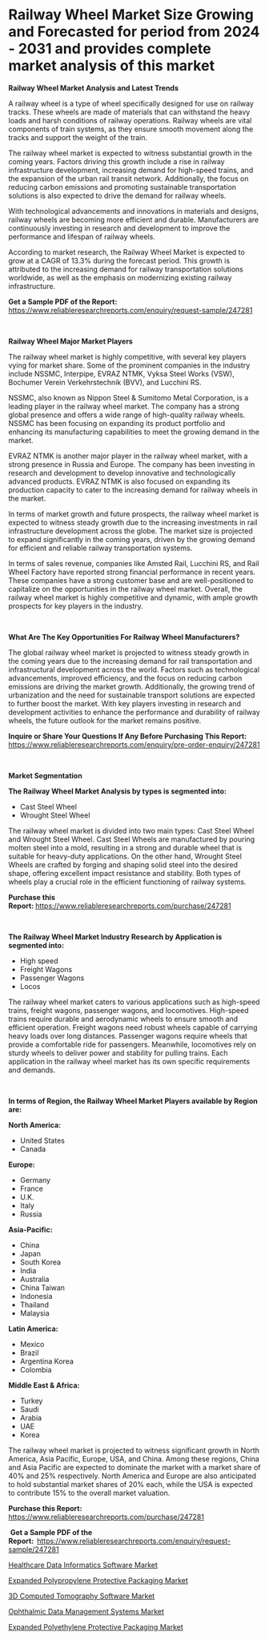 <p><h1>Railway Wheel Market Size Growing and Forecasted for period from 2024 - 2031 and provides complete market analysis of this market</h1></p><p><strong>Railway Wheel Market Analysis and Latest Trends</strong></p>
<p><p>A railway wheel is a type of wheel specifically designed for use on railway tracks. These wheels are made of materials that can withstand the heavy loads and harsh conditions of railway operations. Railway wheels are vital components of train systems, as they ensure smooth movement along the tracks and support the weight of the train.</p><p>The railway wheel market is expected to witness substantial growth in the coming years. Factors driving this growth include a rise in railway infrastructure development, increasing demand for high-speed trains, and the expansion of the urban rail transit network. Additionally, the focus on reducing carbon emissions and promoting sustainable transportation solutions is also expected to drive the demand for railway wheels.</p><p>With technological advancements and innovations in materials and designs, railway wheels are becoming more efficient and durable. Manufacturers are continuously investing in research and development to improve the performance and lifespan of railway wheels.</p><p>According to market research, the Railway Wheel Market is expected to grow at a CAGR of 13.3% during the forecast period. This growth is attributed to the increasing demand for railway transportation solutions worldwide, as well as the emphasis on modernizing existing railway infrastructure.</p></p>
<p><strong>Get a Sample PDF of the Report:&nbsp;</strong> <a href="https://www.reliableresearchreports.com/enquiry/request-sample/247281">https://www.reliableresearchreports.com/enquiry/request-sample/247281</a></p>
<p>&nbsp;</p>
<p><strong>Railway Wheel Major Market Players</strong></p>
<p><p>The railway wheel market is highly competitive, with several key players vying for market share. Some of the prominent companies in the industry include NSSMC, Interpipe, EVRAZ NTMK, Vyksa Steel Works (VSW), Bochumer Verein Verkehrstechnik (BVV), and Lucchini RS. </p><p>NSSMC, also known as Nippon Steel & Sumitomo Metal Corporation, is a leading player in the railway wheel market. The company has a strong global presence and offers a wide range of high-quality railway wheels. NSSMC has been focusing on expanding its product portfolio and enhancing its manufacturing capabilities to meet the growing demand in the market. </p><p>EVRAZ NTMK is another major player in the railway wheel market, with a strong presence in Russia and Europe. The company has been investing in research and development to develop innovative and technologically advanced products. EVRAZ NTMK is also focused on expanding its production capacity to cater to the increasing demand for railway wheels in the market.</p><p>In terms of market growth and future prospects, the railway wheel market is expected to witness steady growth due to the increasing investments in rail infrastructure development across the globe. The market size is projected to expand significantly in the coming years, driven by the growing demand for efficient and reliable railway transportation systems.</p><p>In terms of sales revenue, companies like Amsted Rail, Lucchini RS, and Rail Wheel Factory have reported strong financial performance in recent years. These companies have a strong customer base and are well-positioned to capitalize on the opportunities in the railway wheel market. Overall, the railway wheel market is highly competitive and dynamic, with ample growth prospects for key players in the industry.</p></p>
<p>&nbsp;</p>
<p><strong>What Are The Key Opportunities For Railway Wheel Manufacturers?</strong></p>
<p><p>The global railway wheel market is projected to witness steady growth in the coming years due to the increasing demand for rail transportation and infrastructural development across the world. Factors such as technological advancements, improved efficiency, and the focus on reducing carbon emissions are driving the market growth. Additionally, the growing trend of urbanization and the need for sustainable transport solutions are expected to further boost the market. With key players investing in research and development activities to enhance the performance and durability of railway wheels, the future outlook for the market remains positive.</p></p>
<p><strong>Inquire or Share Your Questions If Any Before Purchasing This Report:</strong> <a href="https://www.reliableresearchreports.com/enquiry/pre-order-enquiry/247281">https://www.reliableresearchreports.com/enquiry/pre-order-enquiry/247281</a></p>
<p>&nbsp;</p>
<p><strong>Market Segmentation</strong></p>
<p><strong>The Railway Wheel Market Analysis by types is segmented into:</strong></p>
<p><ul><li>Cast Steel Wheel</li><li>Wrought Steel Wheel</li></ul></p>
<p><p>The railway wheel market is divided into two main types: Cast Steel Wheel and Wrought Steel Wheel. Cast Steel Wheels are manufactured by pouring molten steel into a mold, resulting in a strong and durable wheel that is suitable for heavy-duty applications. On the other hand, Wrought Steel Wheels are crafted by forging and shaping solid steel into the desired shape, offering excellent impact resistance and stability. Both types of wheels play a crucial role in the efficient functioning of railway systems.</p></p>
<p><strong>Purchase this Report:&nbsp;</strong><a href="https://www.reliableresearchreports.com/purchase/247281">https://www.reliableresearchreports.com/purchase/247281</a></p>
<p>&nbsp;</p>
<p><strong>The Railway Wheel Market Industry Research by Application is segmented into:</strong></p>
<p><ul><li>High speed</li><li>Freight Wagons</li><li>Passenger Wagons</li><li>Locos</li></ul></p>
<p><p>The railway wheel market caters to various applications such as high-speed trains, freight wagons, passenger wagons, and locomotives. High-speed trains require durable and aerodynamic wheels to ensure smooth and efficient operation. Freight wagons need robust wheels capable of carrying heavy loads over long distances. Passenger wagons require wheels that provide a comfortable ride for passengers. Meanwhile, locomotives rely on sturdy wheels to deliver power and stability for pulling trains. Each application in the railway wheel market has its own specific requirements and demands.</p></p>
<p>&nbsp;</p>
<p><strong>In terms of Region, the Railway Wheel Market Players available by Region are:</strong></p>
<p>
    <p> <strong> North America: </strong>
        <ul>
            <li>United States</li>
            <li>Canada</li>
        </ul>
        </p> 
    <p> <strong> Europe: </strong>
        <ul>
            <li>Germany</li>
            <li>France</li>
            <li>U.K.</li>
            <li>Italy</li>
            <li>Russia</li>
        </ul>
        </p> 
    <p> <strong> Asia-Pacific: </strong>
        <ul>
            <li>China</li>
            <li>Japan</li>
            <li>South Korea</li>
            <li>India</li>
            <li>Australia</li>
            <li>China Taiwan</li>
            <li>Indonesia</li>
            <li>Thailand</li>
            <li>Malaysia</li>
        </ul>
        </p> 
    <p> <strong> Latin America: </strong>
        <ul>
            <li>Mexico</li>
            <li>Brazil</li>
            <li>Argentina Korea</li>
            <li>Colombia</li>
        </ul>
        </p> 
    <p> <strong> Middle East & Africa: </strong>
        <ul>
            <li>Turkey</li>
            <li>Saudi</li>
            <li>Arabia</li>
            <li>UAE</li>
            <li>Korea</li>
        </ul>
    </p>
    </p>
<p><p>The railway wheel market is projected to witness significant growth in North America, Asia Pacific, Europe, USA, and China. Among these regions, China and Asia Pacific are expected to dominate the market with a market share of 40% and 25% respectively. North America and Europe are also anticipated to hold substantial market shares of 20% each, while the USA is expected to contribute 15% to the overall market valuation.</p></p>
<p><strong>Purchase this Report: </strong><a href="https://www.reliableresearchreports.com/purchase/247281">https://www.reliableresearchreports.com/purchase/247281</a></p>
<p>&nbsp;<strong>Get a Sample PDF of the Report:&nbsp;&nbsp;</strong><a href="https://www.reliableresearchreports.com/enquiry/request-sample/247281">https://www.reliableresearchreports.com/enquiry/request-sample/247281</a></p>
<p><strong></strong></p>
<p><p><a href="https://confirmed-shield-e13.notion.site/Decoding-the-Healthcare-Data-Informatics-Software-Market-A-Deep-Dive-into-the-Latest-Market-Trends--3ea7c7578ac7400f8049cecaad459fcd">Healthcare Data Informatics Software Market</a></p><p><a href="https://view.publitas.com/reportprime-1/insights-into-expanded-polypropylene-protective-packaging-market-size-analysing-market-share-trends-and-growth-from-2024-to-2031/">Expanded Polypropylene Protective Packaging Market</a></p><p><a href="https://sore-arch-6db.notion.site/3D-Computed-Tomography-Software-Market-Size-Furnishes-Valuable-Information-Encompassing-Market-Share-d388978d37d245409c239af5428b0148">3D Computed Tomography Software Market</a></p><p><a href="https://funky-papaya-cf4.notion.site/Ophthalmic-Data-Management-Systems-Market-Size-Share-Trends-Analysis-Report-By-Material-By-Type--ea4867d6122b47119a37a879977a3a15">Ophthalmic Data Management Systems Market</a></p><p><a href="https://view.publitas.com/reportprime-1/global-expanded-polyethylene-protective-packaging-market-size-and-market-trends-insights-and-projections-from-2024-to-2031/">Expanded Polyethylene Protective Packaging Market</a></p></p>